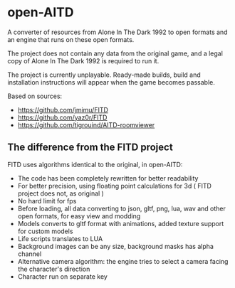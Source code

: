 # open-AITD
A converter of resources from Alone In The Dark 1992 to open formats and an engine that runs on these open formats.

The project does not contain any data from the original game, and a legal copy of Alone In The Dark 1992 is required to run it.

The project is currently unplayable. Ready-made builds, build and installation instructions will appear when the game becomes passable.

Based on sources:
- https://github.com/jmimu/FITD
- https://github.com/yaz0r/FITD
- https://github.com/tigrouind/AITD-roomviewer

## The difference from the FITD project
FITD uses algorithms identical to the original, in open-AITD:
- The code has been completely rewritten for better readability
- For better precision, using floating point calculations for 3d ( FITD project does not, as original )
- No hard limit for fps
- Before loading, all data converting to json, gltf, png, lua, wav and other open formats, for easy view and modding
- Models converts to gltf format with animations, added texture support for custom models
- Life scripts translates to LUA
- Background images can be any size, background masks has alpha channel
- Alternative camera algorithm: the engine tries to select a camera facing the character's direction
- Character run on separate key
